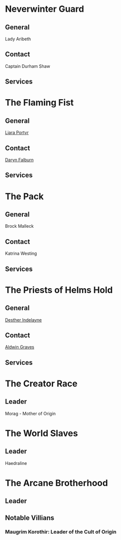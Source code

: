 # Neverwinter Guard

## General

Lady Aribeth

## Contact

Captain Durham Shaw

## Services

# The Flaming Fist

## General

[Liara Portyr](https://forgottenrealms.fandom.com/wiki/Liara_Portyr "Liara Portyr")

## Contact

[Daryn Falburn](https://forgottenrealms.fandom.com/wiki/Daryn_Falburn "Daryn Falburn")

## Services

# The Pack

## General

Brock Malleck

## Contact

Katrina Westing

## Services

# The Priests of Helms Hold

## General

[Desther Indelayne](https://nwn.fandom.com/wiki/Desther_Indelayne)

## Contact

[Aldwin Graves](https://forgottenrealms.fandom.com/wiki/Aldwin_Graves "Aldwin Graves")

## Services

# The Creator Race

## Leader

Morag - Mother of Origin

# The World Slaves

## Leader

Haedraline

# The Arcane Brotherhood

## Leader

## Notable Villians

### Maugrim Korothir: Leader of the Cult of Origin
